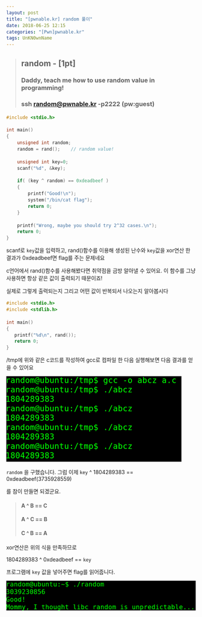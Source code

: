 ```yaml
---
layout: post
title: "[pwnable.kr] random 풀이"
date: 2018-06-25 12:15
categories: "[Pwn]pwnable.kr"
tags: UnKN0wnName
---
```


>## random - [1pt]
>### Daddy, teach me how to use random value in programming!
>### ssh random@pwnable.kr -p2222 (pw:guest)

```c
#include <stdio.h>

int main()
{
	unsigned int random;
	random = rand();	// random value!

	unsigned int key=0;
	scanf("%d", &key);

	if( (key ^ random) == 0xdeadbeef )
	{
		printf("Good!\n");
		system("/bin/cat flag");
		return 0;
	}

	printf("Wrong, maybe you should try 2^32 cases.\n");
	return 0;
}
```

 scanf로 `key`값을 입력하고, rand()함수를 이용해 생성된 난수와 `key`값을 xor연산 한 결과가 0xdeadbeef면 flag를 주는 문제네요
 
 c언어에서 rand()함수를 사용해봤다면 취약점을 금방 알아낼 수 있어요. 이 함수를 그냥 사용하면 항상 같은 값이 출력되기 때문이죠!
 
 실제로 그렇게 출력되는지 그리고 어떤 값이 반복되서 나오는지 알아봅시다
 
 ```c
#include <stdio.h>
#include <stdlib.h>

int main()
{
	printf("%d\n", rand());
	return 0;
}
```
/tmp에 위와 같은 c코드를 작성하여 gcc로 컴파일 한 다음 실행해보면 다음 결과를 얻을 수 있어요

![proof](/pic/pwnable_kr/random/rand_proof.png)

`random` 을 구했습니다. 그럼 이제 `key` ^ 1804289383 == 0xdeadbeef(3735928559)

를 참이  만들면 되겠군요.

>#### A ^ B == C  
>#### A ^ C == B  
>#### C ^ B == A

xor연산은 위의 식을 만족하므로

1804289383 ^ 0xdeadbeef == `key`

프로그램에 `key` 값을 넣어주면 flag를 읽어줍니다.

![flag](/pic/pwnable_kr/random/rand_flag.png)

